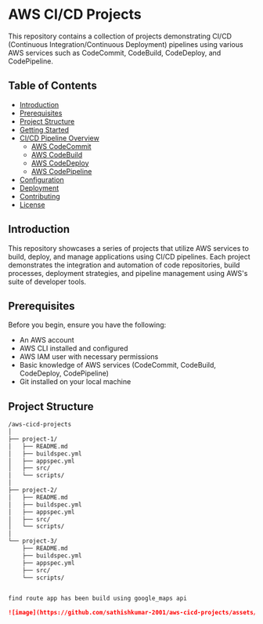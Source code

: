 
# AWS CI/CD Projects

This repository contains a collection of projects demonstrating CI/CD (Continuous Integration/Continuous Deployment) pipelines using various AWS services such as CodeCommit, CodeBuild, CodeDeploy, and CodePipeline.

## Table of Contents

- [Introduction](#introduction)
- [Prerequisites](#prerequisites)
- [Project Structure](#project-structure)
- [Getting Started](#getting-started)
- [CI/CD Pipeline Overview](#cicd-pipeline-overview)
  - [AWS CodeCommit](#aws-codecommit)
  - [AWS CodeBuild](#aws-codebuild)
  - [AWS CodeDeploy](#aws-codedeploy)
  - [AWS CodePipeline](#aws-codepipeline)
- [Configuration](#configuration)
- [Deployment](#deployment)
- [Contributing](#contributing)
- [License](#license)

## Introduction

This repository showcases a series of projects that utilize AWS services to build, deploy, and manage applications using CI/CD pipelines. Each project demonstrates the integration and automation of code repositories, build processes, deployment strategies, and pipeline management using AWS's suite of developer tools.

## Prerequisites

Before you begin, ensure you have the following:

- An AWS account
- AWS CLI installed and configured
- AWS IAM user with necessary permissions
- Basic knowledge of AWS services (CodeCommit, CodeBuild, CodeDeploy, CodePipeline)
- Git installed on your local machine

## Project Structure

```markdown
/aws-cicd-projects
│
├── project-1/
│   ├── README.md
│   ├── buildspec.yml
│   ├── appspec.yml
│   ├── src/
│   └── scripts/
│
├── project-2/
│   ├── README.md
│   ├── buildspec.yml
│   ├── appspec.yml
│   ├── src/
│   └── scripts/
│
└── project-3/
    ├── README.md
    ├── buildspec.yml
    ├── appspec.yml
    ├── src/
    └── scripts/


find route app has been build using google_maps api

![image](https://github.com/sathishkumar-2001/aws-cicd-projects/assets/126504329/cc9fe468-5993-4324-8aef-d915a045c83d)
